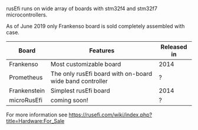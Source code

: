 rusEfi runs on wide array of boards with stm32f4 and stm32f7 microcontrollers.

As of June 2019 only Frankenso board is sold completely assembled with case.

| Board | Features | Released in |
| ------------- | ------------- | ---- |
| Frankenso  | Most customizable board | 2014 |
| Prometheus  | The only rusEfi board with on-board wide band controller  | ? |
| Frankenstein  | Simplest rusEfi board | 2014 |
| microRusEfi | coming soon! | ? |


For more information see https://rusefi.com/wiki/index.php?title=Hardware:For_Sale